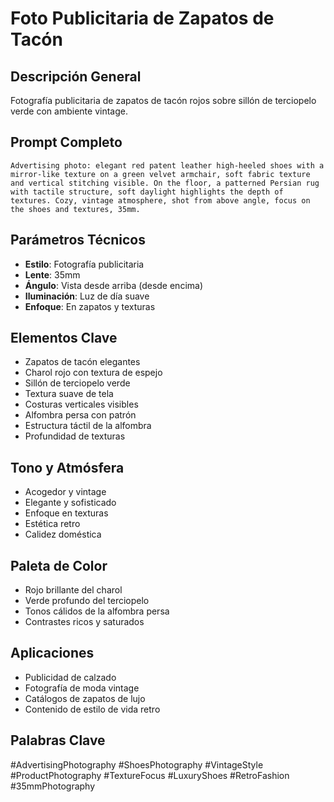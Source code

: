 # Foto Publicitaria de Zapatos de Tacón

## Descripción General
Fotografía publicitaria de zapatos de tacón rojos sobre sillón de terciopelo verde con ambiente vintage.

## Prompt Completo
```
Advertising photo: elegant red patent leather high-heeled shoes with a mirror-like texture on a green velvet armchair, soft fabric texture and vertical stitching visible. On the floor, a patterned Persian rug with tactile structure, soft daylight highlights the depth of textures. Cozy, vintage atmosphere, shot from above angle, focus on the shoes and textures, 35mm.
```

## Parámetros Técnicos
- **Estilo**: Fotografía publicitaria
- **Lente**: 35mm
- **Ángulo**: Vista desde arriba (desde encima)
- **Iluminación**: Luz de día suave
- **Enfoque**: En zapatos y texturas

## Elementos Clave
- Zapatos de tacón elegantes
- Charol rojo con textura de espejo
- Sillón de terciopelo verde
- Textura suave de tela
- Costuras verticales visibles
- Alfombra persa con patrón
- Estructura táctil de la alfombra
- Profundidad de texturas

## Tono y Atmósfera
- Acogedor y vintage
- Elegante y sofisticado
- Enfoque en texturas
- Estética retro
- Calidez doméstica

## Paleta de Color
- Rojo brillante del charol
- Verde profundo del terciopelo
- Tonos cálidos de la alfombra persa
- Contrastes ricos y saturados

## Aplicaciones
- Publicidad de calzado
- Fotografía de moda vintage
- Catálogos de zapatos de lujo
- Contenido de estilo de vida retro

## Palabras Clave
#AdvertisingPhotography #ShoesPhotography #VintageStyle #ProductPhotography #TextureFocus #LuxuryShoes #RetroFashion #35mmPhotography
